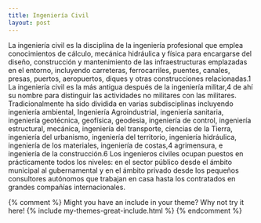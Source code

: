 ```yaml
---
title: Ingeniería Civil
layout: post
---
```


La ingeniería civil es la disciplina de la ingeniería profesional que emplea conocimientos de cálculo, mecánica hidráulica y física para encargarse del diseño, construcción y mantenimiento de las infraestructuras emplazadas en el entorno, incluyendo carreteras, ferrocarriles, puentes, canales, presas, puertos, aeropuertos, diques y otras construcciones relacionadas.1​ La ingeniería civil es la más antigua después de la ingeniería militar,4 de ahí su nombre para distinguir las actividades no militares con las militares. Tradicionalmente ha sido dividida en varias subdisciplinas incluyendo ingeniería ambiental, Ingeniería Agroindustrial, ingeniería sanitaria, ingeniería geotécnica, geofísica, geodesia, ingeniería de control, ingeniería estructural, mecánica, ingeniería del transporte, ciencias de la Tierra, ingeniería del urbanismo, ingeniería del territorio, ingeniería hidráulica, ingeniería de los materiales, ingeniería de costas,4​ agrimensura, e ingeniería de la construcción.6​ Los ingenieros civiles ocupan puestos en prácticamente todos los niveles: en el sector público desde el ámbito municipal al gubernamental y en el ámbito privado desde los pequeños consultores autónomos que trabajan en casa hasta los contratados en grandes compañías internacionales.

{% comment %}
Might you have an include in your theme? Why not try it here!
{% include my-themes-great-include.html %}
{% endcomment %}
